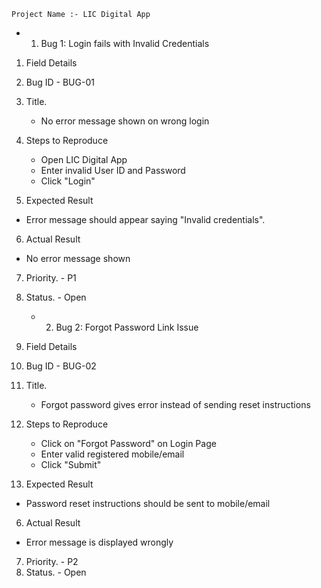     Project Name :- LIC Digital App 
    
   - 1. Bug 1: Login fails with Invalid Credentials
1. Field Details
2. Bug ID - BUG-01

3. Title.
   - No error message shown on wrong login

4. Steps to Reproduce
     - Open LIC Digital App
     - Enter invalid User ID and Password 
     - Click "Login"

5. Expected Result
 - Error message should appear saying "Invalid credentials".

6. Actual Result
 - No error message shown

7. Priority. - P1
8. Status.  - Open



    - 2. Bug 2: Forgot Password Link Issue
      
1. Field Details
2. Bug ID - BUG-02

3. Title.
   - Forgot password gives error instead of sending reset instructions

4. Steps to Reproduce
    - Click on "Forgot Password" on Login Page
    - Enter valid registered mobile/email
    - Click "Submit"

5. Expected Result
 - Password reset instructions should be sent to mobile/email

6. Actual Result
 - Error message is displayed wrongly

7. Priority.   - P2
8. Status.  - Open
